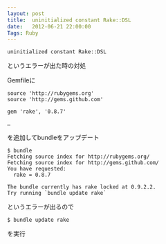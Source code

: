 ```yaml
---
layout: post
title:  uninitialized constant Rake::DSL
date:   2012-06-21 22:00:00
Tags: Ruby
---
```

	uninitialized constant Rake::DSL

というエラーが出た時の対処

Gemfileに

	source 'http://rubygems.org'
	source 'http://gems.github.com'

	gem 'rake', '0.8.7'

	…

を追加してbundleをアップデート

	$ bundle 
	Fetching source index for http://rubygems.org/
	Fetching source index for http://gems.github.com/
	You have requested:
	  rake = 0.8.7

	The bundle currently has rake locked at 0.9.2.2.
	Try running `bundle update rake`

というエラーが出るので

	$ bundle update rake

を実行